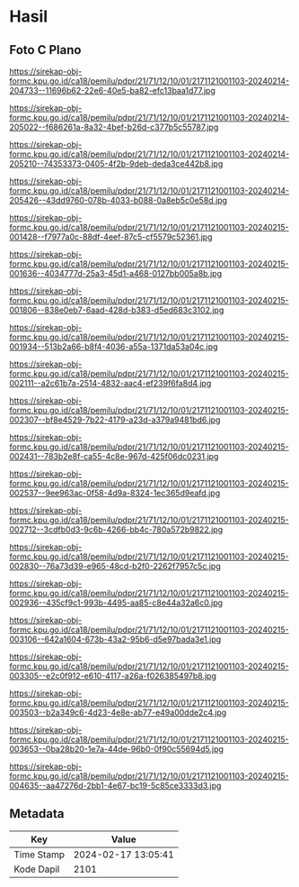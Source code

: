 # Hasil

## Foto C Plano

https://sirekap-obj-formc.kpu.go.id/ca18/pemilu/pdpr/21/71/12/10/01/2171121001103-20240214-204733--11696b62-22e6-40e5-ba82-efc13baa1d77.jpg

https://sirekap-obj-formc.kpu.go.id/ca18/pemilu/pdpr/21/71/12/10/01/2171121001103-20240214-205022--f686261a-8a32-4bef-b26d-c377b5c55787.jpg

https://sirekap-obj-formc.kpu.go.id/ca18/pemilu/pdpr/21/71/12/10/01/2171121001103-20240214-205210--74353373-0405-4f2b-9deb-deda3ce442b8.jpg

https://sirekap-obj-formc.kpu.go.id/ca18/pemilu/pdpr/21/71/12/10/01/2171121001103-20240214-205426--43dd9760-078b-4033-b088-0a8eb5c0e58d.jpg

https://sirekap-obj-formc.kpu.go.id/ca18/pemilu/pdpr/21/71/12/10/01/2171121001103-20240215-001428--f7977a0c-88df-4eef-87c5-cf5579c52361.jpg

https://sirekap-obj-formc.kpu.go.id/ca18/pemilu/pdpr/21/71/12/10/01/2171121001103-20240215-001636--4034777d-25a3-45d1-a468-0127bb005a8b.jpg

https://sirekap-obj-formc.kpu.go.id/ca18/pemilu/pdpr/21/71/12/10/01/2171121001103-20240215-001806--838e0eb7-6aad-428d-b383-d5ed683c3102.jpg

https://sirekap-obj-formc.kpu.go.id/ca18/pemilu/pdpr/21/71/12/10/01/2171121001103-20240215-001934--513b2a66-b8f4-4036-a55a-1371da53a04c.jpg

https://sirekap-obj-formc.kpu.go.id/ca18/pemilu/pdpr/21/71/12/10/01/2171121001103-20240215-002111--a2c61b7a-2514-4832-aac4-ef239f6fa8d4.jpg

https://sirekap-obj-formc.kpu.go.id/ca18/pemilu/pdpr/21/71/12/10/01/2171121001103-20240215-002307--bf8e4529-7b22-4179-a23d-a379a9481bd6.jpg

https://sirekap-obj-formc.kpu.go.id/ca18/pemilu/pdpr/21/71/12/10/01/2171121001103-20240215-002431--783b2e8f-ca55-4c8e-967d-425f06dc0231.jpg

https://sirekap-obj-formc.kpu.go.id/ca18/pemilu/pdpr/21/71/12/10/01/2171121001103-20240215-002537--9ee963ac-0f58-4d9a-8324-1ec365d9eafd.jpg

https://sirekap-obj-formc.kpu.go.id/ca18/pemilu/pdpr/21/71/12/10/01/2171121001103-20240215-002712--3cdfb0d3-9c6b-4266-bb4c-780a572b9822.jpg

https://sirekap-obj-formc.kpu.go.id/ca18/pemilu/pdpr/21/71/12/10/01/2171121001103-20240215-002830--76a73d39-e965-48cd-b2f0-2262f7957c5c.jpg

https://sirekap-obj-formc.kpu.go.id/ca18/pemilu/pdpr/21/71/12/10/01/2171121001103-20240215-002936--435cf9c1-993b-4495-aa85-c8e44a32a6c0.jpg

https://sirekap-obj-formc.kpu.go.id/ca18/pemilu/pdpr/21/71/12/10/01/2171121001103-20240215-003106--642a1604-673b-43a2-95b6-d5e97bada3e1.jpg

https://sirekap-obj-formc.kpu.go.id/ca18/pemilu/pdpr/21/71/12/10/01/2171121001103-20240215-003305--e2c0f912-e610-4117-a26a-f026385497b8.jpg

https://sirekap-obj-formc.kpu.go.id/ca18/pemilu/pdpr/21/71/12/10/01/2171121001103-20240215-003503--b2a349c6-4d23-4e8e-ab77-e49a00dde2c4.jpg

https://sirekap-obj-formc.kpu.go.id/ca18/pemilu/pdpr/21/71/12/10/01/2171121001103-20240215-003653--0ba28b20-1e7a-44de-96b0-0f90c55694d5.jpg

https://sirekap-obj-formc.kpu.go.id/ca18/pemilu/pdpr/21/71/12/10/01/2171121001103-20240215-004635--aa47276d-2bb1-4e67-bc19-5c85ce3333d3.jpg


## Metadata

| Key        | Value               |
| ---------- | ------------------- |
| Time Stamp | 2024-02-17 13:05:41 |
| Kode Dapil | 2101                |



